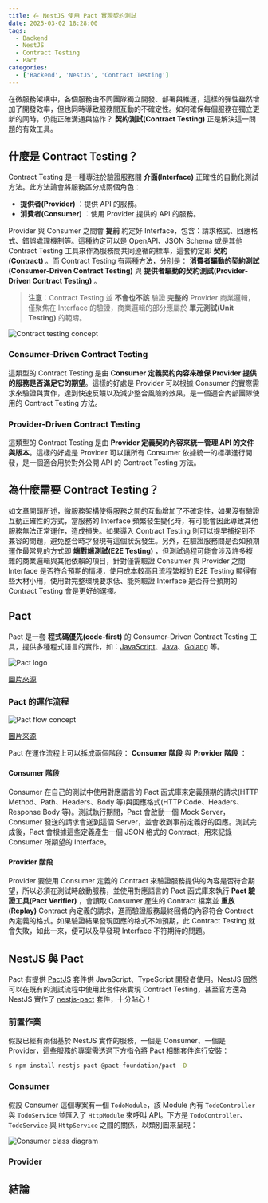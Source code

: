 ```yaml
---
title: 在 NestJS 使用 Pact 實現契約測試
date: 2025-03-02 18:28:00
tags:
  - Backend
  - NestJS
  - Contract Testing
  - Pact
categories:
  - ['Backend', 'NestJS', 'Contract Testing']
---
```


在微服務架構中，各個服務由不同團隊獨立開發、部署與維運，這樣的彈性雖然增加了開發效率，但也同時導致服務間互動的不確定性。如何確保每個服務在獨立更新的同時，仍能正確溝通與協作？ **契約測試(Contract Testing)** 正是解決這一問題的有效工具。

## 什麼是 Contract Testing？

Contract Testing 是一種專注於驗證服務間 **介面(Interface)** 正確性的自動化測試方法。此方法論會將服務區分成兩個角色：

* **提供者(Provider)** ：提供 API 的服務。
* **消費者(Consumer)** ：使用 Provider 提供的 API 的服務。

Provider 與 Consumer 之間會 **提前** 約定好 Interface，包含：請求格式、回應格式、錯誤處理機制等。這種約定可以是 OpenAPI、JSON Schema 或是其他 Contract Testing 工具來作為服務間共同遵循的標準，這套約定即 **契約(Contract)** 。而 Contract Testing 有兩種方法，分別是： **消費者驅動的契約測試(Consumer-Driven Contract Testing)** 與 **提供者驅動的契約測試(Provider-Driven Contract Testing)** 。

> **注意**：Contract Testing 並 **不會也不該** 驗證 **完整的** Provider 商業邏輯，僅聚焦在 Interface 的驗證，商業邏輯的部分應屬於 **單元測試(Unit Testing)** 的範疇。

<img
  style="max-width: 500px;"
  src="contract-testing-concept.png"
  alt="Contract testing concept"
/>

### Consumer-Driven Contract Testing

這類型的 Contract Testing 是由 **Consumer 定義契約內容來確保 Provider 提供的服務是否滿足它的期望**。這樣的好處是 Provider 可以根據 Consumer 的實際需求來驗證與實作，達到快速反饋以及減少整合風險的效果，是一個適合內部團隊使用的 Contract Testing 方法。

### Provider-Driven Contract Testing

這類型的 Contract Testing 是由 **Provider 定義契約內容來統一管理 API 的文件與版本**。這樣的好處是 Provider 可以讓所有 Consumer 依據統一的標準進行開發，是一個適合用於對外公開 API 的 Contract Testing 方法。

## 為什麼需要 Contract Testing？

如文章開頭所述，微服務架構使得服務之間的互動增加了不確定性，如果沒有驗證互動正確性的方式，當服務的 Interface 頻繁發生變化時，有可能會因此導致其他服務無法正常運作，造成損失。如果導入 Contract Testing 則可以提早捕捉到不兼容的問題，避免整合時才發現有這個狀況發生。另外，在驗證服務間是否如預期運作最常見的方式即 **端對端測試(E2E Testing)** ，但測試過程可能會涉及許多複雜的商業邏輯與其他依賴的項目，針對僅需驗證 Consumer 與 Provider 之間 Interface 是否符合預期的情境，使用成本較高且流程繁複的 E2E Testing 顯得有些大材小用，使用對完整環境要求低、能夠驗證 Interface 是否符合預期的 Contract Testing 會是更好的選擇。

## Pact

Pact 是一套 **程式碼優先(code-first)** 的 Consumer-Driven Contract Testing 工具，提供多種程式語言的實作，如：[JavaScript](https://docs.pact.io/implementation_guides/javascript/readme)、[Java](https://docs.pact.io/implementation_guides/jvm)、[Golang](https://docs.pact.io/implementation_guides/go) 等。

<img
  style="max-width: 500px;"
  src="pact-logo.png"
  alt="Pact logo"
/>

[圖片來源](https://docs.pact.io/implementation_guides/javascript/readme)

### Pact 的運作流程

<img
  style="max-width: 500px;"
  src="pact-flow-concept.png"
  alt="Pact flow concept"
/>

[圖片來源](https://docs.pact.io/)

Pact 在運作流程上可以拆成兩個階段： **Consumer 階段** 與 **Provider 階段** ：

#### Consumer 階段

Consumer 在自己的測試中使用對應語言的 Pact 函式庫來定義預期的請求(HTTP Method、Path、Headers、Body 等)與回應格式(HTTP Code、Headers、Response Body 等)。測試執行期間，Pact 會啟動一個 Mock Server，Consumer 發送的請求會送到這個 Server，並會收到事前定義好的回應。測試完成後，Pact 會根據這些定義產生一個 JSON 格式的 Contract，用來記錄 Consumer 所期望的 Interface。

#### Provider 階段

Provider 要使用 Consumer 定義的 Contract 來驗證服務提供的內容是否符合期望，所以必須在測試時啟動服務，並使用對應語言的 Pact 函式庫來執行 **Pact 驗證工具(Pact Verifier)** ，會讀取 Consumer 產生的 Contract 檔案並 **重放(Replay)** Contract 內定義的請求，進而驗證服務最終回傳的內容符合 Contract 內定義的格式。如果驗證結果發現回應的格式不如預期，此 Contract Testing 就會失敗，如此一來，便可以及早發現 Interface 不符期待的問題。

## NestJS 與 Pact

Pact 有提供 [PactJS](https://docs.pact.io/implementation_guides/javascript/readme) 套件供 JavaScript、TypeScript 開發者使用。NestJS 固然可以在既有的測試流程中使用此套件來實現 Contract Testing，甚至官方還為 NestJS 實作了 [nestjs-pact](https://github.com/pact-foundation/nestjs-pact) 套件，十分貼心！

### 前置作業

假設已經有兩個基於 NestJS 實作的服務，一個是 Consumer、一個是 Provider，這些服務的專案需透過下方指令將 Pact 相關套件進行安裝：

```bash
$ npm install nestjs-pact @pact-foundation/pact -D
```

### Consumer

假設 Consumer 這個專案有一個 `TodoModule`，該 Module 內有 `TodoController` 與 `TodoService` 並匯入了 `HttpModule` 來呼叫 API。下方是 `TodoController`、`TodoService` 與 `HttpService` 之間的關係，以類別圖來呈現：

<img
  style="max-height: 400px;"
  src="consumer-class-diagram.png"
  alt="Consumer class diagram"
/>

### Provider

## 結論

